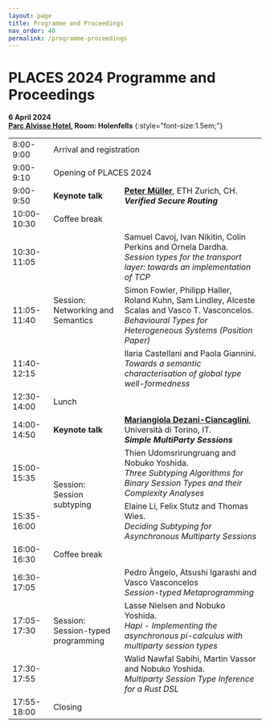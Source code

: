 ```yaml
---
layout: page
title: Programme and Proceedings
nav_order: 40
permalink: /programme-proceedings
---
```


# PLACES 2024 Programme and Proceedings

<!--
{: .proceedings }
The PLACES 2023 proceedings are published in [volume 378 of EPTCS](http://doi.org/10.4204/EPTCS.378).
-->

**6 April 2024**<br>
**[Parc Alvisse Hotel](https://maps.app.goo.gl/7JXZ9afgpbw4zPk86), Room: Holenfells**
{:style="font-size:1.5em;"}

<table id="programme">
    <tr>
        <td class="time">8:00-9:00</td>
        <td colspan="2">Arrival and registration</td>
    </tr>
    <tr>
        <td class="time">9:00-9:10</td>
        <td colspan="2">Opening of PLACES 2024</td>
    </tr>
    <tr class="keynote">
        <td class="time">9:00-9:50</td>
        <td><strong>Keynote talk</strong></td>
        <td>
          <strong><a href="http://www.pm.inf.ethz.ch/people/personal/pmueller-pers.html">Peter Müller</a></strong>,
          ETH Zurich, CH.<br>
          <strong><em>Verified Secure Routing</em></strong>
        </td>
    </tr>
    <tr class="break">
        <td class="time">10:00-10:30</td>
        <td colspan="2">Coffee break</td>
    </tr>
    <tr>
        <td class="time">10:30-11:05</td>
        <td rowspan="3">Session:<br>Networking and Semantics</td>
        <td>
          Samuel Cavoj, Ivan Nikitin, Colin Perkins and Ornela Dardha.<br>
          <em>Session types for the transport layer: towards an implementation of TCP</em>
        </td>
    </tr>
    <tr>
        <td class="time">11:05-11:40</td>
        <td>
          Simon Fowler, Philipp Haller, Roland Kuhn, Sam Lindley, Alceste Scalas and Vasco T. Vasconcelos.<br>
          <em>Behavioural Types for Heterogeneous Systems (Position Paper)</em>
        </td>
    </tr>
    <tr>
        <td class="time">11:40-12:15</td>
        <td>
          Ilaria Castellani and Paola Giannini.<br>
          <em>Towards a semantic characterisation of global type well-formedness</em>
        </td>
    </tr>
    <tr class="break">
        <td class="time">12:30-14:00</td>
        <td colspan="2">Lunch</td>
    </tr>
    <tr class="keynote">
        <td class="time">14:00-14:50</td>
        <td><strong>Keynote talk</strong></td>
        <td>
          <strong><a href="http://www.di.unito.it/~dezani/">Mariangiola Dezani-Ciancaglini</a></strong>,
          Università di Torino, IT.<br>
          <strong><em>Simple MultiParty Sessions</em></strong>
        </td>
    </tr>
    <tr>
        <td class="time">15:00-15:35</td>
        <td rowspan="2">Session:<br>Session subtyping</td>
        <td>
          Thien Udomsrirungruang and Nobuko Yoshida.<br>
          <em>Three Subtyping Algorithms for Binary Session Types and their Complexity Analyses</em>
        </td>
    </tr>
    <tr>
        <td class="time">15:35-16:00</td>
        <td>
          Elaine Li, Felix Stutz and Thomas Wies.<br>
          <em> Deciding Subtyping for Asynchronous Multiparty Sessions</em>
        </td>
    </tr>
    <tr class="break">
        <td class="time">16:00-16:30</td>
        <td colspan="2">Coffee break</td>
    </tr>
    <tr>
        <td class="time">16:30-17:05</td>
        <td rowspan="3">Session:<br>Session-typed programming</td>
        <td>
          Pedro Ângelo, Atsushi Igarashi and Vasco Vasconcelos<br>
          <em>Session-typed Metaprogramming</em>
        </td>
    </tr>
    <tr>
        <td class="time">17:05-17:30</td>
        <td>
          Lasse Nielsen and Nobuko Yoshida.<br>
          <em>Hapi - Implementing the asynchronous pi-calculus with multiparty session types</em>
        </td>
    </tr>
    <tr>
        <td class="time">17:30-17:55</td>
        <td>
          Walid Nawfal Sabihi, Martin Vassor and Nobuko Yoshida.<br>
          <em>Multiparty Session Type Inference for a Rust DSL</em>
        </td>
    </tr>
    <tr>
        <td class="time">17:55-18:00</td>
        <td>Closing</td>
    </tr>
</table>

